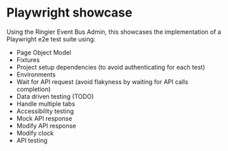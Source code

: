 # Playwright showcase

Using the Ringier Event Bus Admin, this showcases the implementation of a Playwright e2e test suite using:
* Page Object Model
* Fixtures
* Project setup dependencies (to avoid authenticating for each test)
* Environments
* Wait for API request (avoid flakyness by waiting for API calls completion)
* Data driven testing (TODO)
* Handle multiple tabs
* Accessibility testing
* Mock API response
* Modify API response
* Modify clock
* API testing
